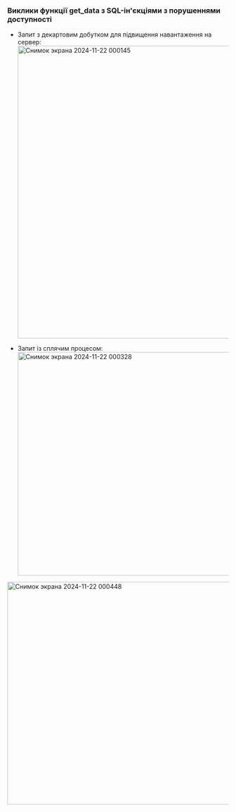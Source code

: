 ### Виклики функції get_data з SQL-ін'єкціями з порушеннями доступності
- Запит з декартовим добутком для підвищення навантаження на сервер:<br>
<img width="665" alt="Снимок экрана 2024-11-22 000145" src="https://github.com/user-attachments/assets/c7bec44f-a441-4e7b-b632-4ac6318f4b7a"><br>

- Запит із сплячим процесом:<br>
<img width="508" alt="Снимок экрана 2024-11-22 000328" src="https://github.com/user-attachments/assets/f952ee0c-4e6a-45a8-a125-f5308d3a7663"><br>
<img width="506" alt="Снимок экрана 2024-11-22 000448" src="https://github.com/user-attachments/assets/e2232f07-5a7b-4ae3-ac45-01330bb77f88">


